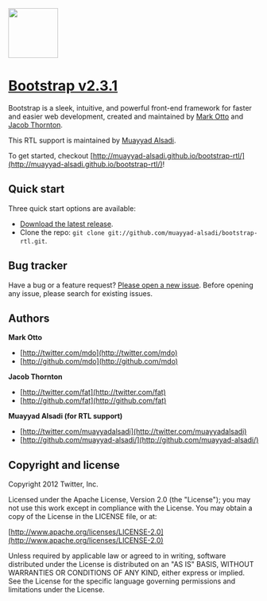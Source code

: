 <a href="http://getbootstrap.com">
  <img src="http://twitter.github.com/bootstrap/assets/img/bootstrap-docs-readme.png" width="100px">
</a>

# [Bootstrap v2.3.1](http://muayyad-alsadi.github.io/bootstrap-rtl/)

Bootstrap is a sleek, intuitive, and powerful front-end framework for faster and easier web development, created and maintained by [Mark Otto](http://twitter.com/mdo) and [Jacob Thornton](http://twitter.com/fat).

This RTL support is maintained by [Muayyad Alsadi](http://twitter.com/muayyadalsadi).

To get started, checkout [http://muayyad-alsadi.github.io/bootstrap-rtl/](http://muayyad-alsadi.github.io/bootstrap-rtl/)!


## Quick start

Three quick start options are available:

* [Download the latest release](https://github.com/muayyad-alsadi/bootstrap-rtl/zipball/master).
* Clone the repo: `git clone git://github.com/muayyad-alsadi/bootstrap-rtl.git`.


## Bug tracker

Have a bug or a feature request? [Please open a new issue](https://github.com/muayyad-alsadi/bootstrap-rtl/issues). Before opening any issue, please search for existing issues.

## Authors

**Mark Otto**

+ [http://twitter.com/mdo](http://twitter.com/mdo)
+ [http://github.com/mdo](http://github.com/mdo)

**Jacob Thornton**

+ [http://twitter.com/fat](http://twitter.com/fat)
+ [http://github.com/fat](http://github.com/fat)

**Muayyad Alsadi (for RTL support)**

+ [http://twitter.com/muayyadalsadi](http://twitter.com/muayyadalsadi)
+ [http://github.com/muayyad-alsadi/](http://github.com/muayyad-alsadi/)


## Copyright and license

Copyright 2012 Twitter, Inc.

Licensed under the Apache License, Version 2.0 (the "License");
you may not use this work except in compliance with the License.
You may obtain a copy of the License in the LICENSE file, or at:

  [http://www.apache.org/licenses/LICENSE-2.0](http://www.apache.org/licenses/LICENSE-2.0)

Unless required by applicable law or agreed to in writing, software
distributed under the License is distributed on an "AS IS" BASIS,
WITHOUT WARRANTIES OR CONDITIONS OF ANY KIND, either express or implied.
See the License for the specific language governing permissions and
limitations under the License.
